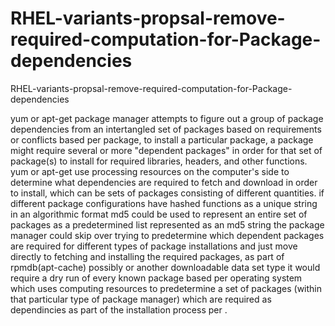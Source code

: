 # RHEL-variants-propsal-remove-required-computation-for-Package-dependencies
RHEL-variants-propsal-remove-required-computation-for-Package-dependencies

  yum or apt-get package manager attempts to figure out a group of package dependencies from an intertangled 
set of packages based on requirements or conflicts based per package, to install a particular package, a package 
might require several or more "dependent packages" in order for that set of package(s) to install for required 
libraries, headers, and other functions.
     yum or apt-get use processing resources on the computer's side to determine what dependencies are 
required to fetch and download in order to install, which can be sets of packages consisting of different quantities. 
     if different package configurations have hashed functions as a unique string in an algorithmic format md5 
could be used to represent an entire set of packages as a predetermined list represented as an md5 string
the package manager could skip over trying to predetermine which dependent packages are required for different
types of package installations and just move directly to fetching and installing the required packages, 
as part of rpmdb(apt-cache) possibly or another downloadable data set type
    it would require a dry run of every known package based per operating system which uses computing resources to
predetermine a set of packages (within that particular type of package manager) which are required as dependincies 
as part of the installation process per .
